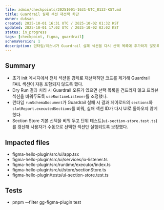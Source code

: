 ```yaml
---
file: admin/checkpoints/20251001-1631-UTC_0132-KST.md
title: Guardrail 실패 섹션 재선택 차단
owner: duksan
created: 2025-10-01 16:31 UTC / 2025-10-02 01:32 KST
updated: 2025-10-01 17:02 UTC / 2025-10-02 02:02 KST
status: in_progress
tags: [checkpoint, figma, guardrail]
schemaVersion: 1
description: 런타임/리스너가 Guardrail 실패 섹션을 다시 선택 목록에 추가하지 않도록 수정했다.
---
```


## Summary

- 초기 init 메시지에서 전체 섹션을 강제로 재선택하던 코드를 제거해 Guardrail FAIL 섹션이 자동 포함되지 않도록 했다.
- Dry Run 결과 처리 시 Guardrail 오류가 있으면 선택 목록을 건드리지 않고 프리뷰 섹션을 비워두도록 `useRuntimeListener`를 조정했다.
- 런타임 `runSchemaDocument`가 Guardrail 실패 시 결과 페이로드의 `sections`와 `slotReport.executedSections`를 비워, 실패 섹션 ID가 다시 UI로 돌아오지 않게 했다.
- Section Store 기본 선택을 비워 두고 단위 테스트(`ui-section-store.test.ts`)를 갱신해 사용자가 수동으로 선택한 섹션만 실행되도록 보장했다.

## Impacted files

- figma-hello-plugin/src/ui/app.tsx
- figma-hello-plugin/src/ui/services/io-listener.ts
- figma-hello-plugin/src/runtime/executor/index.ts
- figma-hello-plugin/src/ui/store/sectionStore.ts
- figma-hello-plugin/tests/ui-section-store.test.ts

## Tests

- pnpm --filter gg-figma-plugin test
